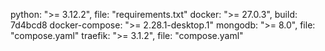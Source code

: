 python: ">= 3.12.2", file: "requirements.txt"
docker: ">= 27.0.3", build: 7d4bcd8
docker-compose: ">= 2.28.1-desktop.1"
mongodb: ">= 8.0", file: "compose.yaml"
traefik: ">= 3.1.2", file: "compose.yaml"
